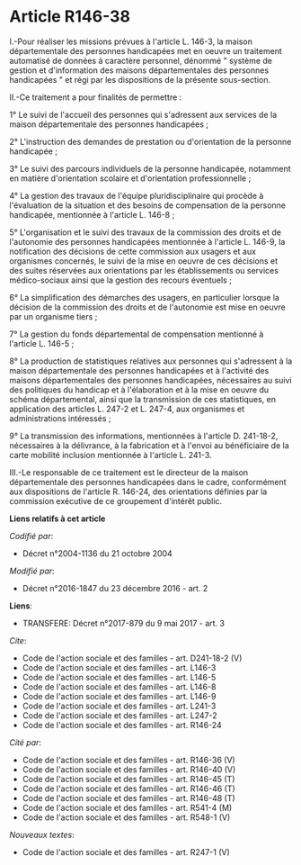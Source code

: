 # Article R146-38

I.-Pour réaliser les missions prévues à l'article L. 146-3, la maison départementale des personnes handicapées met en oeuvre
un traitement automatisé de données à caractère personnel, dénommé " système de gestion et d'information des maisons
départementales des personnes handicapées " et régi par les dispositions de la présente sous-section. 

II.-Ce traitement a pour finalités de permettre : 

1° Le suivi de l'accueil des personnes qui s'adressent aux services de la maison départementale des personnes handicapées ; 

2° L'instruction des demandes de prestation ou d'orientation de la personne handicapée ; 

3° Le suivi des parcours individuels de la personne handicapée, notamment en matière d'orientation scolaire et d'orientation
professionnelle ; 

4° La gestion des travaux de l'équipe pluridisciplinaire qui procède à l'évaluation de la situation et des besoins de
compensation de la personne handicapée, mentionnée à l'article L. 146-8 ; 

5° L'organisation et le suivi des travaux de la commission des droits et de l'autonomie des personnes handicapées mentionnée
à l'article L. 146-9, la notification des décisions de cette commission aux usagers et aux organismes concernés, le suivi de
la mise en oeuvre de ces décisions et des suites réservées aux orientations par les établissements ou services médico-sociaux
ainsi que la gestion des recours éventuels ; 

6° La simplification des démarches des usagers, en particulier lorsque la décision de la commission des droits et de
l'autonomie est mise en oeuvre par un organisme tiers ; 

7° La gestion du fonds départemental de compensation mentionné à l'article L. 146-5 ; 

8° La production de statistiques relatives aux personnes qui s'adressent à la maison départementale des personnes handicapées
et à l'activité des maisons départementales des personnes handicapées, nécessaires au suivi des politiques du handicap et à
l'élaboration et à la mise en oeuvre du schéma départemental, ainsi que la transmission de ces statistiques, en application
des articles L. 247-2 et L. 247-4, aux organismes et administrations intéressés ; 

9° La transmission des informations, mentionnées à l'article D. 241-18-2, nécessaires à la délivrance, à la fabrication et à
l'envoi au bénéficiaire de la carte mobilité inclusion mentionnée à l'article L. 241-3. 

III.-Le responsable de ce traitement est le directeur de la maison départementale des personnes handicapées dans le cadre,
conformément aux dispositions de l'article R. 146-24, des orientations définies par la commission exécutive de ce groupement
d'intérêt public.

**Liens relatifs à cet article**

_Codifié par_:

  - Décret n°2004-1136 du 21 octobre 2004

_Modifié par_:

  - Décret n°2016-1847 du 23 décembre 2016 - art. 2

**Liens**:

  - TRANSFERE: Décret n°2017-879 du 9 mai 2017 - art. 3

_Cite_:

  - Code de l'action sociale et des familles - art. D241-18-2 (V)
  - Code de l'action sociale et des familles - art. L146-3
  - Code de l'action sociale et des familles - art. L146-5
  - Code de l'action sociale et des familles - art. L146-8
  - Code de l'action sociale et des familles - art. L146-9
  - Code de l'action sociale et des familles - art. L241-3
  - Code de l'action sociale et des familles - art. L247-2
  - Code de l'action sociale et des familles - art. R146-24

_Cité par_:

  - Code de l'action sociale et des familles - art. R146-36 (V)
  - Code de l'action sociale et des familles - art. R146-40 (V)
  - Code de l'action sociale et des familles - art. R146-45 (T)
  - Code de l'action sociale et des familles - art. R146-46 (T)
  - Code de l'action sociale et des familles - art. R146-48 (T)
  - Code de l'action sociale et des familles - art. R541-4 (M)
  - Code de l'action sociale et des familles - art. R548-1 (V)

_Nouveaux textes_:

  - Code de l'action sociale et des familles - art. R247-1 (V)
